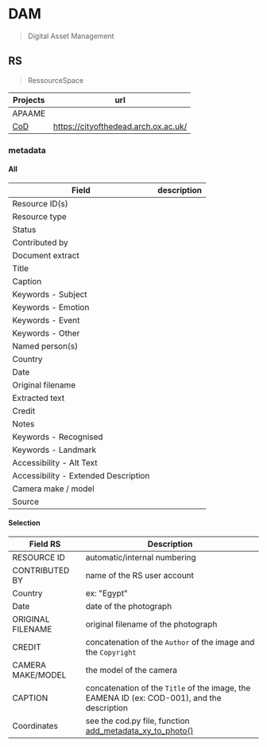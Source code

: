 # DAM
> Digital Asset Management


## RS
> RessourceSpace

| Projects                                | url  |
|----------------------------------------|---|
| APAAME                         |   |
| [CoD](https://github.com/eamena-project/eamena-arches-dev/tree/main/projects/cod) | https://cityofthedead.arch.ox.ac.uk/ |

### metadata

#### All

| Field                                  | description  |
|----------------------------------------|---|
| Resource ID(s)                         |   |
| Resource type                          |   |
| Status                                 |   |
| Contributed by                         |   |
| Document extract                       |   |
| Title                                  |   |
| Caption                                |   |
| Keywords - Subject                     |   |
| Keywords - Emotion                     |   |
| Keywords - Event                       |   |
| Keywords - Other                       |   |
| Named person(s)                        |   |
| Country                                |   |
| Date                                   |   |
| Original filename                      |   |
| Extracted text                         |   |
| Credit                                 |   |
| Notes                                  |   |
| Keywords - Recognised                  |   |
| Keywords - Landmark                    |   |
| Accessibility - Alt Text               |   |
| Accessibility - Extended Description   |   |
| Camera make / model                    |   |
| Source                                 |   |

#### Selection

| Field RS    | Description |
|----------|----------|
| RESOURCE ID   | automatic/internal numbering  |
| CONTRIBUTED BY   | name of the RS user account   |
| Country   | ex: "Egypt"   |
| Date   | date of the photograph   |
| ORIGINAL FILENAME  | original filename of the photograph   |
| CREDIT  | concatenation of the `Author` of the image and the `Copyright`   |
| CAMERA MAKE/MODEL  | the model of the camera   |
| CAPTION  | concatenation of the `Title` of the image, the EAMENA ID (ex: COD-001), and the description  |
| Coordinates | see the cod.py file, function [add_metadata_xy_to_photo()](https://github.com/eamena-project/eamena-arches-dev/blob/main/projects/cod/code/cod.py#L156) |